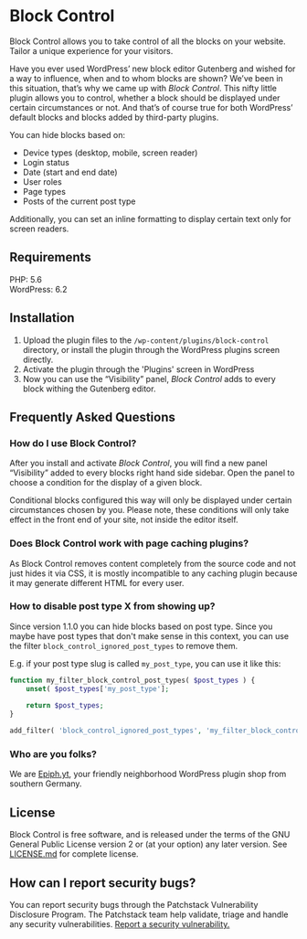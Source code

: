 # Block Control

Block Control allows you to take control of all the blocks on your website. Tailor a unique experience for your visitors.

Have you ever used WordPress’ new block editor Gutenberg and wished for a way to influence, when and to whom blocks are shown? We’ve been in this situation, that’s why we came up with _Block Control_. This nifty little plugin allows you to control, whether a block should be displayed under certain circumstances or not. And that’s of course true for both WordPress’ default blocks and blocks added by third-party plugins.

You can hide blocks based on:
* Device types (desktop, mobile, screen reader)
* Login status
* Date (start and end date)
* User roles
* Page types
* Posts of the current post type

Additionally, you can set an inline formatting to display certain text only for screen readers.

## Requirements

PHP: 5.6<br>
WordPress: 6.2

## Installation

1. Upload the plugin files to the `/wp-content/plugins/block-control` directory, or install the plugin through the WordPress plugins screen directly.
1. Activate the plugin through the 'Plugins' screen in WordPress
1. Now you can use the “Visibility” panel, _Block Control_ adds to every block withing the Gutenberg editor.


## Frequently Asked Questions

### How do I use Block Control?

After you install and activate _Block Control_, you will find a new panel “Visibility” added to every blocks right hand side sidebar. Open the panel to choose a condition for the display of a given block.

Conditional blocks configured this way will only be displayed under certain circumstances chosen by you. Please note, these conditions will only take effect in the front end of your site, not inside the editor itself.

### Does Block Control work with page caching plugins?

As Block Control removes content completely from the source code and not just hides it via CSS, it is mostly incompatible to any caching plugin because it may generate different HTML for every user.

### How to disable post type X from showing up?

Since version 1.1.0 you can hide blocks based on post type. Since you maybe have post types that don't make sense in this context, you can use the filter `block_control_ignored_post_types` to remove them.

E.g. if your post type slug is called `my_post_type`, you can use it like this:

```php
function my_filter_block_control_post_types( $post_types ) {
	unset( $post_types['my_post_type'];
	
	return $post_types;
}

add_filter( 'block_control_ignored_post_types', 'my_filter_block_control_post_types' );
```

### Who are you folks?

We are [Epiph.yt](https://epiph.yt/), your friendly neighborhood WordPress plugin shop from southern Germany.

## License

Block Control is free software, and is released under the terms of the GNU General Public License version 2 or (at your option) any later version. See [LICENSE.md](LICENSE.md) for complete license.

## How can I report security bugs?

You can report security bugs through the Patchstack Vulnerability Disclosure Program. The Patchstack team help validate, triage and handle any security vulnerabilities. [Report a security vulnerability.](https://patchstack.com/database/vdp/block-control)
